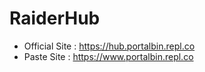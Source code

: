 # RaiderHub
- Official Site : https://hub.portalbin.repl.co
- Paste Site : https://www.portalbin.repl.co
